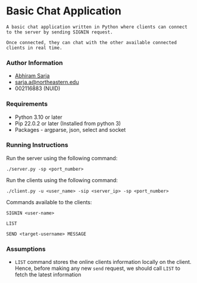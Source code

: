 
# Basic Chat Application

    A basic chat application written in Python where clients can connect to the server by sending SIGNIN request.
    
    Once connected, they can chat with the other available connected clients in real time.

### Author Information 

- [Abhiram Sarja](https://www.linkedin.com/in/asarja/) 
- sarja.a@northeastern.edu
- 002116883 (NUID)

### Requirements

- Python 3.10 or later
- Pip 22.0.2 or later (Installed from python 3)
- Packages - argparse, json, select and socket

### Running Instructions

Run the server using the following command:

```
./server.py -sp <port_number>
```

Run the clients using the following command:

```
./client.py -u <user_name> -sip <server_ip> -sp <port_number>
```

Commands available to the clients:

```text
SIGNIN <user-name>

LIST

SEND <target-username> MESSAGE
```
### Assumptions

- `LIST` command stores the online clients information locally on the client. Hence, before making any new `send` request, we should call ``LIST`` to fetch the latest information
